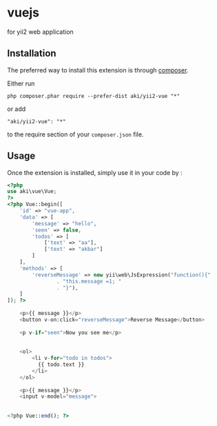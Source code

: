 vuejs
=====
for yii2 web application 

Installation
------------

The preferred way to install this extension is through [composer](http://getcomposer.org/download/).

Either run

```
php composer.phar require --prefer-dist aki/yii2-vue "*"
```

or add

```
"aki/yii2-vue": "*"
```

to the require section of your `composer.json` file.


Usage
-----

Once the extension is installed, simply use it in your code by  :

```php
<?php
use aki\vue\Vue;
?>
<?php Vue::begin([
    'id' => "vue-app",
    'data' => [
        'message' => "hello",
        'seen' => false,
        'todos' => [
            ['text' => "aa"],
            ['text' => "akbar"]
        ]
    ],
    'methods' => [
        'reverseMessage' => new yii\web\JsExpression("function(){"
                . "this.message =1; "
                . "}"),
    ]
]); ?>
    
    <p>{{ message }}</p>
    <button v-on:click="reverseMessage">Reverse Message</button>
    
    <p v-if="seen">Now you see me</p>
    
    
    <ol>
        <li v-for="todo in todos">
          {{ todo.text }}
        </li>
    </ol>
    
    <p>{{ message }}</p>
    <input v-model="message">
  
  
<?php Vue::end(); ?>
